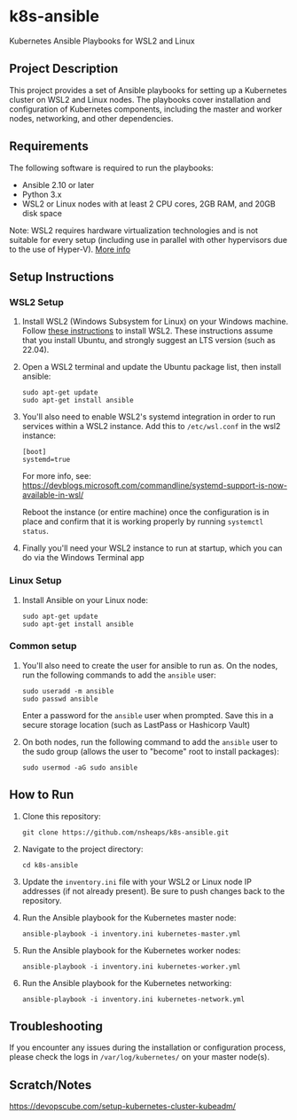 # k8s-ansible

Kubernetes Ansible Playbooks for WSL2 and Linux

## Project Description

This project provides a set of Ansible playbooks for setting up a Kubernetes cluster on WSL2 and Linux nodes. The playbooks cover installation and configuration of Kubernetes components, including the master and worker nodes, networking, and other dependencies.

## Requirements

The following software is required to run the playbooks:

- Ansible 2.10 or later
- Python 3.x
- WSL2 or Linux nodes with at least 2 CPU cores, 2GB RAM, and 20GB disk space

Note: WSL2 requires hardware virtualization technologies and is not suitable for every setup (including use in parallel with other hypervisors due to the use of Hyper-V). [More info](https://learn.microsoft.com/en-us/windows/wsl/faq#wsl-2)

## Setup Instructions

### WSL2 Setup

1. Install WSL2 (Windows Subsystem for Linux) on your Windows machine. Follow [these instructions](https://docs.microsoft.com/en-us/windows/wsl/install-win10) to install WSL2. These instructions assume that you install Ubuntu, and strongly suggest an LTS version (such as 22.04).

2. Open a WSL2 terminal and update the Ubuntu package list, then install ansible:
    ```
    sudo apt-get update
    sudo apt-get install ansible
    ```

3. You'll also need to enable WSL2's systemd integration in order to run services within a WSL2 instance. Add this to `/etc/wsl.conf` in the wsl2 instance:
    ```
    [boot]
    systemd=true
    ```
    For more info, see: https://devblogs.microsoft.com/commandline/systemd-support-is-now-available-in-wsl/

    Reboot the instance (or entire machine) once the configuration is in place and confirm that it is working properly by running `systemctl status`.

4. Finally you'll need your WSL2 instance to run at startup, which you can do via the Windows Terminal app 

### Linux Setup

1. Install Ansible on your Linux node:
    ```
    sudo apt-get update
    sudo apt-get install ansible
    ```

### Common setup

1. You'll also need to create the user for ansible to run as. On the nodes, run the following commands to add the `ansible` user:

    ```
    sudo useradd -m ansible
    sudo passwd ansible
    ```

    Enter a password for the `ansible` user when prompted. Save this in a secure storage location (such as LastPass or Hashicorp Vault)

2. On both nodes, run the following command to add the `ansible` user to the sudo group (allows the user to "become" root to install packages):

    ```
    sudo usermod -aG sudo ansible
    ```

## How to Run

1. Clone this repository:
    ```
    git clone https://github.com/nsheaps/k8s-ansible.git
    ```

2. Navigate to the project directory:
    ```
    cd k8s-ansible
    ```

3. Update the `inventory.ini` file with your WSL2 or Linux node IP addresses (if not already present). Be sure to push changes back to the repository.

4. Run the Ansible playbook for the Kubernetes master node:
    ```
    ansible-playbook -i inventory.ini kubernetes-master.yml
    ```

5. Run the Ansible playbook for the Kubernetes worker nodes:
    ```
    ansible-playbook -i inventory.ini kubernetes-worker.yml
    ```

6. Run the Ansible playbook for the Kubernetes networking:
    ```
    ansible-playbook -i inventory.ini kubernetes-network.yml
    ```

## Troubleshooting

If you encounter any issues during the installation or configuration process, please check the logs in `/var/log/kubernetes/` on your master node(s).


## Scratch/Notes
https://devopscube.com/setup-kubernetes-cluster-kubeadm/

